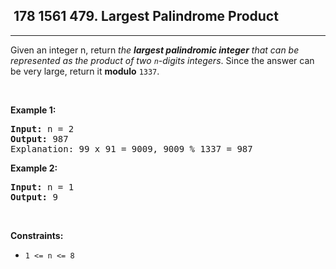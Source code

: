 <h2> 178 1561
479. Largest Palindrome Product</h2><hr><div><p>Given an integer n, return <em>the <strong>largest palindromic integer</strong> that can be represented as the product of two <code>n</code>-digits integers</em>. Since the answer can be very large, return it <strong>modulo</strong> <code>1337</code>.</p>

<p>&nbsp;</p>
<p><strong class="example">Example 1:</strong></p>

<pre><strong>Input:</strong> n = 2
<strong>Output:</strong> 987
Explanation: 99 x 91 = 9009, 9009 % 1337 = 987
</pre>

<p><strong class="example">Example 2:</strong></p>

<pre><strong>Input:</strong> n = 1
<strong>Output:</strong> 9
</pre>

<p>&nbsp;</p>
<p><strong>Constraints:</strong></p>

<ul>
	<li><code>1 &lt;= n &lt;= 8</code></li>
</ul>
</div>